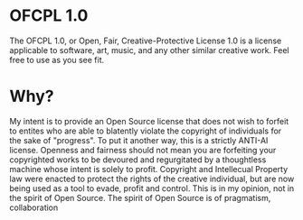 # OFCPL 1.0
The OFCPL 1.0, or Open, Fair, Creative-Protective License 1.0 is a license applicable to software, art, music, and any other similar creative work. Feel free to use as you see fit. 

# Why?
My intent is to provide an Open Source license that does not wish to forfeit to entites who are able to blatently violate the copyright of individuals for the sake of "progress". To put it another way, this is a strictly ANTI-AI license. Openness and fairness should not mean you are forfeiting your copyrighted works to be devoured and regurgitated by a thoughtless machine whose intent is solely to profit. Copyright and Intellecual Property law were enacted to protect the rights of the creative individual, but are now being used as a tool to evade, profit and control. This is in my opinion, not in the spirit of Open Source. The spirit of Open Source is of pragmatism, collaboration
